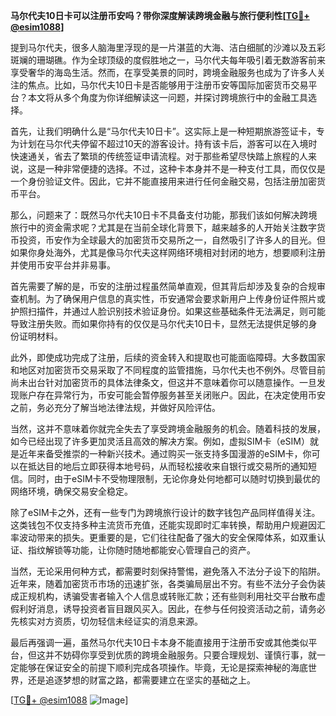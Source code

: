 **马尔代夫10日卡可以注册币安吗？带你深度解读跨境金融与旅行便利性[[TG💪+ @esim1088](https://t.me/s/esim1088)]**

提到马尔代夫，很多人脑海里浮现的是一片湛蓝的大海、洁白细腻的沙滩以及五彩斑斓的珊瑚礁。作为全球顶级的度假胜地之一，马尔代夫每年吸引着无数游客前来享受奢华的海岛生活。然而，在享受美景的同时，跨境金融服务也成为了许多人关注的焦点。比如，马尔代夫10日卡是否能够用于注册币安等国际加密货币交易平台？本文将从多个角度为你详细解读这一问题，并探讨跨境旅行中的金融工具选择。

首先，让我们明确什么是“马尔代夫10日卡”。这实际上是一种短期旅游签证卡，专为计划在马尔代夫停留不超过10天的游客设计。持有该卡后，游客可以在入境时快速通关，省去了繁琐的传统签证申请流程。对于那些希望尽快踏上旅程的人来说，这是一种非常便捷的选择。不过，这种卡本身并不是一种支付工具，而仅仅是一个身份验证文件。因此，它并不能直接用来进行任何金融交易，包括注册加密货币平台。

那么，问题来了：既然马尔代夫10日卡不具备支付功能，那我们该如何解决跨境旅行中的资金需求呢？尤其是在当前全球化背景下，越来越多的人开始关注数字货币投资，币安作为全球最大的加密货币交易所之一，自然吸引了许多人的目光。但如果你身处海外，尤其是像马尔代夫这样网络环境相对封闭的地方，想要顺利注册并使用币安平台并非易事。

首先需要了解的是，币安的注册过程虽然简单直观，但其背后却涉及复杂的合规审查机制。为了确保用户信息的真实性，币安通常会要求新用户上传身份证件照片或护照扫描件，并通过人脸识别技术验证身份。如果这些基础条件无法满足，则可能导致注册失败。而如果你持有的仅仅是马尔代夫10日卡，显然无法提供足够的身份证明材料。

此外，即使成功完成了注册，后续的资金转入和提取也可能面临障碍。大多数国家和地区对加密货币交易采取了不同程度的监管措施，马尔代夫也不例外。尽管目前尚未出台针对加密货币的具体法律条文，但这并不意味着你可以随意操作。一旦发现账户存在异常行为，币安可能会暂停服务甚至关闭账户。因此，在决定使用币安之前，务必充分了解当地法律法规，并做好风险评估。

当然，这并不意味着你就完全失去了享受跨境金融服务的机会。随着科技的发展，如今已经出现了许多更加灵活且高效的解决方案。例如，虚拟SIM卡（eSIM）就是近年来备受推崇的一种新兴技术。通过购买一张支持多国漫游的eSIM卡，你可以在抵达目的地后立即获得本地号码，从而轻松接收来自银行或交易所的通知短信。同时，由于eSIM卡不受物理限制，无论你身处何地都可以随时切换到最优的网络环境，确保交易安全稳定。

除了eSIM卡之外，还有一些专门为跨境旅行设计的数字钱包产品同样值得关注。这类钱包不仅支持多种主流货币充值，还能实现即时汇率转换，帮助用户规避因汇率波动带来的损失。更重要的是，它们往往配备了强大的安全保障体系，如双重认证、指纹解锁等功能，让你随时随地都能安心管理自己的资产。

当然，无论采用何种方式，都需要时刻保持警惕，避免落入不法分子设下的陷阱。近年来，随着加密货币市场的迅速扩张，各类骗局层出不穷。有些不法分子会伪装成正规机构，诱骗受害者输入个人信息或转账汇款；还有些则利用社交平台散布虚假利好消息，诱导投资者盲目跟风买入。因此，在参与任何投资活动之前，请务必先核实对方资质，切勿轻信未经证实的消息来源。

最后再强调一遍，虽然马尔代夫10日卡本身不能直接用于注册币安或其他类似平台，但这并不妨碍你享受到优质的跨境金融服务。只要合理规划、谨慎行事，就一定能够在保证安全的前提下顺利完成各项操作。毕竟，无论是探索神秘的海底世界，还是追逐梦想的财富之路，都需要建立在坚实的基础之上。

[[TG💪+ @esim1088](https://t.me/s/esim1088) ![Image](https://i.postimg.cc/4NQfJmqS/Snipaste-2025-05-13-00-14-12.png)]